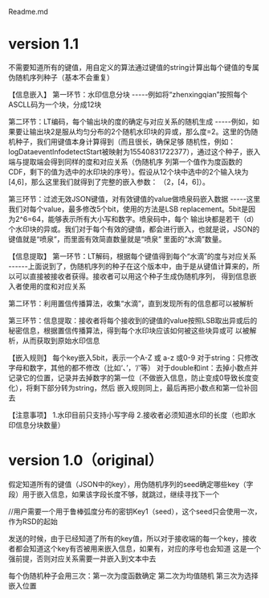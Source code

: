 Readme.md

# version 1.1

不需要知道所有的键值，用自定义的算法通过键值的string计算出每个键值的专属伪随机序列种子（基本不会重复）

【信息嵌入】
第一环节：水印信息分块
-----例如将“zhenxingqian”按照每个ASCLL码为一个块，分成12块

第二环节：LT编码，每个输出块的度的确定与对应关系的随机生成
-----例如，如果要让输出块2是服从均匀分布的2个随机水印块的异或，那么度=2。这里的伪随机种子，我们用键值本身计算得到（而且很长，确保足够
随机性，例如：logDataeventInfodetectStart被映射为15540831722377），通过这个种子，嵌入端与提取端会得到同样的度和对应关系（伪随机序
列第一个值作为度函数的CDF，剩下的值为选中的水印块的序号）。假设从12个块中选中的2个输入块为[4,6]，那么这里我们就得到了完整的嵌入参数：
（2，[4，6]）。


第三环节：过滤无效JSON键值，对有效键值的value做喷泉码嵌入数据
-----这里我们对每个value，最多修改5个bit，使用的方法是LSB replacement。5bit是因为2^6=64，能够表示所有大小写和数字。喷泉码中，每个
输出块都是若干（d）个水印块的异或。我们对于每个有效的键值，都会进行嵌入，也就是说，JSON的键值就是“喷泉”，而里面有效简直数量就是“喷泉”
里面的“水滴”数量。

【信息提取】
第一环节：LT解码，根据每个键值得到每个“水滴”的度与对应关系
------上面说到了，伪随机序列的种子在这个版本中，由于是从键值计算来的，所以可以直接被接收者获得。接收者可以用这个种子生成伪随机序列，
得到信息嵌入者使用的度和对应关系

第二环节：利用置信传播算法，收集“水滴”，直到发现所有的信息都可以被解析

第三环节：信息提取：接收者将每个接收到的键值的value按照LSB取出异或后的秘密信息，根据置信传播算法，得到每个水印块应该如何被这些块异或可
以被解析，从而获取到原始水印信息

【嵌入规则】
每个key嵌入5bit，表示一个A-Z 或 a-z 或0-9
对于string：只修改字母和数字，其他的都不修改（比如‘、’，‘/’等）
对于double和int：去掉小数点并记录它的位置，记录并去掉数字的第一位（不做嵌入信息，防止变成0导致长度变化），将剩下部分转为string，然后
嵌入规则同上，最后再把小数点和第一位补回去

【注意事项】
1.水印目前只支持小写字母
2.接收者必须知道水印的长度（也即水印信息分块数量）


# version 1.0（original）

假定知道所有的键值（JSON中的key），用伪随机序列的seed确定哪些key（字段）用于嵌入信息，如果该字段长度不够，就跳过，继续寻找下一个

//用户需要一个用于鲁棒弧度分布的密钥Key1（seed），这个seed只会使用一次，作为RSD的起始

发送的时候，由于已经知道了所有的key值，所以对于接收端的每一个key，接收者都会知道这个key有否被用来嵌入信息，如果有，对应的序号也会知道
这是一个强前提，否则对应关系需要一并嵌入到文本中去

每个伪随机种子会用三次：第一次为度函数确定 第二次为均值随机 第三次为选择嵌入位置

